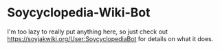 # Soycyclopedia-Wiki-Bot
I'm too lazy to really put anything here, so just check out https://soyjakwiki.org/User:SoycyclopediaBot for details on what it does.
